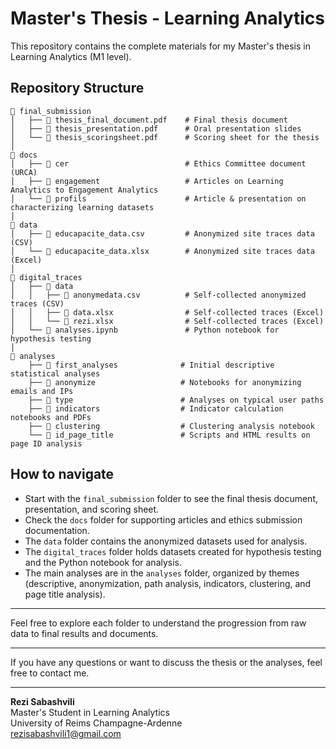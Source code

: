 # Master's Thesis - Learning Analytics

This repository contains the complete materials for my Master's thesis in Learning Analytics (M1 level).

## Repository Structure

```
📁 final_submission
│   ├── 📄 thesis_final_document.pdf    # Final thesis document
│   ├── 📄 thesis_presentation.pdf      # Oral presentation slides
│   └── 📄 thesis_scoringsheet.pdf      # Scoring sheet for the thesis
│
📁 docs
│   ├── 📁 cer                          # Ethics Committee document (URCA)
│   ├── 📁 engagement                   # Articles on Learning Analytics to Engagement Analytics
│   └── 📁 profils                      # Article & presentation on characterizing learning datasets
│
📁 data
│   ├── 📄 educapacite_data.csv         # Anonymized site traces data (CSV)
│   └── 📄 educapacite_data.xlsx        # Anonymized site traces data (Excel)
│
📁 digital_traces
│   ├── 📁 data
│   │   ├── 📄 anonymedata.csv          # Self-collected anonymized traces (CSV)
│   │   ├── 📄 data.xlsx                # Self-collected traces (Excel)
│   │   └── 📄 rezi.xlsx                # Self-collected traces (Excel)
│   └── 📄 analyses.ipynb               # Python notebook for hypothesis testing
│
📁 analyses
    ├── 📁 first_analyses              # Initial descriptive statistical analyses
    ├── 📁 anonymize                   # Notebooks for anonymizing emails and IPs
    ├── 📁 type                        # Analyses on typical user paths
    ├── 📁 indicators                  # Indicator calculation notebooks and PDFs
    ├── 📁 clustering                  # Clustering analysis notebook
    └── 📁 id_page_title               # Scripts and HTML results on page ID analysis
```

## How to navigate

- Start with the `final_submission` folder to see the final thesis document, presentation, and scoring sheet.
- Check the `docs` folder for supporting articles and ethics submission documentation.
- The `data` folder contains the anonymized datasets used for analysis.
- The `digital_traces` folder holds datasets created for hypothesis testing and the Python notebook for analysis.
- The main analyses are in the `analyses` folder, organized by themes (descriptive, anonymization, path analysis, indicators, clustering, and page title analysis).

---

Feel free to explore each folder to understand the progression from raw data to final results and documents.

---

If you have any questions or want to discuss the thesis or the analyses, feel free to contact me.

---

**Rezi Sabashvili**  
Master's Student in Learning Analytics  
University of Reims Champagne-Ardenne  
rezisabashvili1@gmail.com